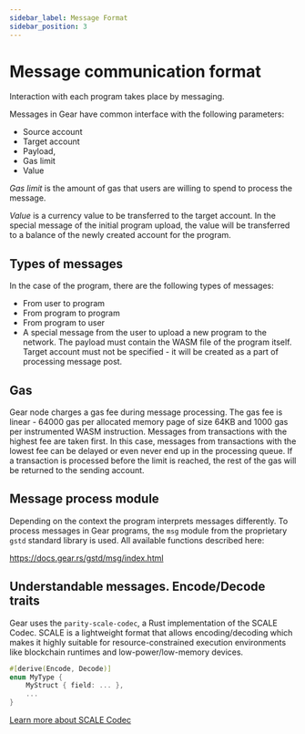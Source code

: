 ```yaml
---
sidebar_label: Message Format
sidebar_position: 3
---
```


# Message communication format

Interaction with each program takes place by messaging.

Messages in Gear have common interface with the following parameters:

- Source account
- Target account
- Payload,
- Gas limit
- Value

*Gas limit* is the amount of gas that users are willing to spend to process the message.

*Value* is a currency value to be transferred to the target account. In the special message of the initial program upload, the value will be transferred to a balance of the newly created account for the program.

## Types of messages

In the case of the program, there are the following types of messages:

- From user to program
- From program to program
- From program to user
- A special message from the user to upload a new program to the network. The payload must contain the WASM file of the program itself. Target account must not be specified - it will be created as a part of processing message post.

## Gas

Gear node charges a gas fee during message processing. The gas fee is linear - 64000 gas per allocated memory page of size 64KB and 1000 gas per instrumented WASM instruction. Messages from transactions with the highest fee are taken first. In this case, messages from transactions with the lowest fee can be delayed or even never end up in the processing queue. If a transaction is processed before the limit is reached, the rest of the gas will be returned to the sending account.

## Message process module

Depending on the context the program interprets messages differently. To process messages in Gear programs, the `msg` module from the proprietary `gstd` standard library is used. All available functions described here:

https://docs.gear.rs/gstd/msg/index.html

## Understandable messages. Encode/Decode traits

Gear uses the `parity-scale-codec`, a Rust implementation of the SCALE Codec. SCALE is a lightweight format that allows encoding/decoding which makes it highly suitable for resource-constrained execution environments like blockchain runtimes and low-power/low-memory devices.

```rust
#[derive(Encode, Decode)]
enum MyType {
    MyStruct { field: ... },
    ...
}
```

[Learn more about SCALE Codec](https://substrate.dev/docs/en/knowledgebase/advanced/codec)
